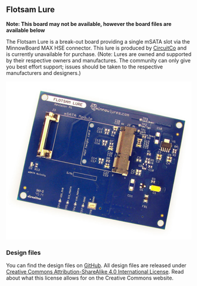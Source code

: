 ## Flotsam Lure

**Note: This board may not be available, however the board files are available below**

The Flotsam Lure is a break-out board providing a single 
mSATA slot via the MinnowBoard MAX HSE connector.
This lure is produced by [CircuitCo](http://www.circuitco.com/) and is currently unavailable 
for purchase. (Note: Lures are owned and supported by their 
respective owners and manufactures. The community can only give 
you best effort support; issues should be taken to the respective 
manufacturers and designers.) 

![Flotsam Lure](pages/lures/1055px-Flotsam-lure-a.jpg)

### Design files

You can find the design files on [GitHub](). All design files are released under [Creative Commons Attribution-ShareAlike 4.0 International License](http://creativecommons.org/licenses/by-sa/4.0/). Read about what this license allows for on the Creative Commons website.

